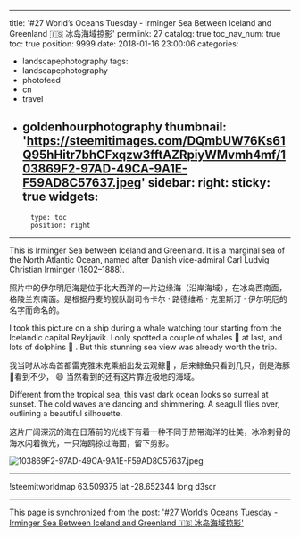 
---
title: '#27 World’s Oceans Tuesday - Irminger Sea Between Iceland and Greenland 🇮🇸 冰岛海域掠影'
permlink: 27
catalog: true
toc_nav_num: true
toc: true
position: 9999
date: 2018-01-16 23:00:06
categories:
- landscapephotography
tags:
- landscapephotography
- photofeed
- cn
- travel
- goldenhourphotography
thumbnail: 'https://steemitimages.com/DQmbUW76Ks61Q95hHitr7bhCFxqzw3fftAZRpiyWMvmh4mf/103869F2-97AD-49CA-9A1E-F59AD8C57637.jpeg'
sidebar:
    right:
        sticky: true
widgets:
    -
        type: toc
        position: right
---


This is Irminger Sea between Iceland and Greenland. It is a marginal sea of the North Atlantic Ocean, named after Danish vice-admiral Carl Ludvig Christian Irminger (1802–1888). 

照片中的伊尔明厄海是位于北大西洋的一片边缘海（沿岸海域），在冰岛西南面，格陵兰东南面。是根据丹麦的舰队副司令卡尔 · 路德维希 · 克里斯汀 · 伊尔明厄的名字而命名的。

I took this picture on a ship during a whale watching tour starting from the Icelandic capital Reykjavik. I only spotted a couple of whales 🐳 at last, and lots of dolphins 🐬 . But this stunning sea view was already worth the trip. 

我当时从冰岛首都雷克雅未克乘船出发去观鲸🐳 ，后来鲸鱼只看到几只，倒是海豚🐬看到不少， 😄 当然看到的还有这片靠近极地的海域。

Different from the tropical sea, this vast dark ocean looks so surreal at sunset. The cold waves are dancing and shimmering. A seagull flies over, outlining a beautiful silhouette.

这片广阔深沉的海在日落前的光线下有着一种不同于热带海洋的壮美，冰冷刺骨的海水闪着微光，一只海鸥掠过海面，留下剪影。

![103869F2-97AD-49CA-9A1E-F59AD8C57637.jpeg](https://steemitimages.com/DQmbUW76Ks61Q95hHitr7bhCFxqzw3fftAZRpiyWMvmh4mf/103869F2-97AD-49CA-9A1E-F59AD8C57637.jpeg)

***

!steemitworldmap 63.509375 lat -28.652344 long d3scr

- - -

This page is synchronized from the post: ['#27 World’s Oceans Tuesday - Irminger Sea Between Iceland and Greenland 🇮🇸 冰岛海域掠影'](https://steemit.com/@itchyfeetdonica/27)
